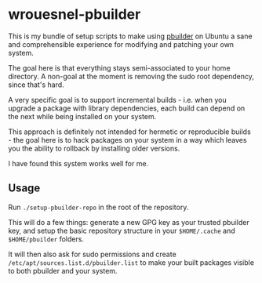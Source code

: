 # wrouesnel-pbuilder

This is my bundle of setup scripts to make using [pbuilder](https://launchpad.net/ubuntu/+source/pbuilder)
on Ubuntu a sane and comprehensible experience for modifying and patching your
own system.

The goal here is that everything stays semi-associated to your home directory.
A non-goal at the moment is removing the sudo root dependency, since that's hard.

A very specific goal is to support incremental builds - i.e. when you upgrade
a package with library dependencies, each build can depend on the next while being
installed on your system.

This approach is definitely not intended for hermetic or reproducible builds - the
goal here is to hack packages on your system in a way which leaves you the ability
to rollback by installing older versions.

I have found this system works well for me.

## Usage

Run `./setup-pbuilder-repo` in the root of the repository.

This will do a few things: generate a new GPG key as your trusted pbuilder key,
and setup the basic repository structure in your `$HOME/.cache` and `$HOME/pbuilder`
folders.

It will then also ask for sudo permissions and create `/etc/apt/sources.list.d/pbuilder.list`
to make your built packages visible to both pbuilder and your system.


